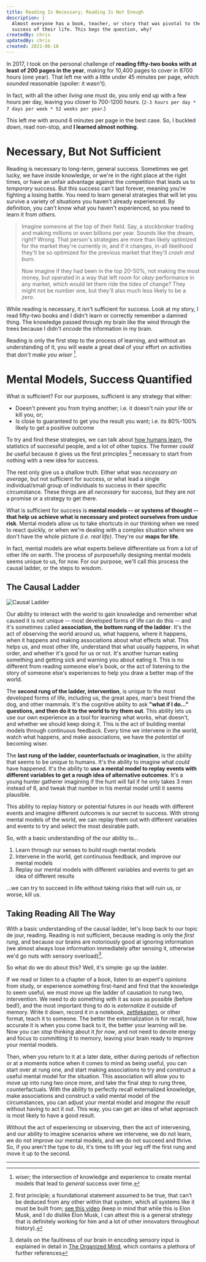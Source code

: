 ```yaml
---
title: Reading Is Necessary; Reading Is Not Enough 
description: | 
  Almost everyone has a book, teacher, or story that was pivotal to the major
  success of their life. This begs the question, why?
createdBy: chris
updatedBy: chris
created: 2021-06-18
---
```

In 2017, I took on the personal challenge of **reading fifty-two books  with at least of 200 pages  in the
year**, making for 10,400 pages to cover in 8700
hours (one year). That left me with a little under 45 minutes per page,
which _sounded_ reasonable (spoiler: it wasn't).

In fact, with all the other _living_ one must do, you only end
up with a few hours per day, leaving you closer to 700-1200 hours. (`2-3
hours per day * 7 days per week * 52 weeks per year`.)

This left me with around 6 minutes per page in the best case. So, I buckled
down, read non-stop, and **I learned almost nothing**.

# Necessary, But Not Sufficient

Reading is necessary to long-term, general success. Sometimes we get lucky,
we have inside knowledge, or we're in the right place at the right times,
or have an unfair advantage against the competition that leads us
to _temporary_ success. But this success can't last forever, meaning you're
fighting a losing battle. You need to learn general strategies that will
let you survive a variety of situations you haven't already experienced. By
definition, you can't know what you haven't experienced, so you need to
learn it from _others_.

> Imagine someone at the top of their field. Say, a stockbroker trading
> and making millions or even billions per year. Sounds like the dream,
> right? Wrong. That person's strategies are more than likely
> optimized for the market they're currently in, and if it changes, in-all
> likelihood they'll be so optimized for the previous market that
> they'll _crash and burn_.
>
> Now imagine if they had been in the top 20-50%, not making the most
> money, but operated in a way that left room for _okay_ performance in any
> market, which would let them ride the tides of change? They might not be
> number one, but they'll also much less likely to be a _zero_.

While reading is necessary, it isn't sufficient for success. Look at my
story, I read fifty-two books and I didn't learn or correctly remember a
damned thing. The knowledge passed through my brain like the wind through
the trees because I didn't _encode_ the information in my brain.

Reading is only the first step to the process of learning, and without an
understanding of it, you will waste a great deal of your effort on activities
that _don't make you wiser [^1]_.

# Mental Models, Success Quantified

What _is_ sufficient? For our purposes, sufficient is any strategy that
either:

- Doesn't prevent you from trying another; i.e. it doesn't ruin your life
  or kill you, or;
- Is close to guaranteed to get you the result you want; i.e. its 80%-100%
  likely to get a positive outcome

To try and find these strategies, we can talk about [how humans
learn](https://www.goodreads.com/book/show/38923582-how-humans-learn), the
statistics of successful people, and a lot of other topics. The former
_could be_ useful because it gives us the first principles [^2] necessary
to start from nothing with a new idea for success.

The rest only give us a shallow truth. Either what was _necessary on
average_, but not sufficient for success, or what lead a single
individual/small group of individuals to success in their specific
circumstance. These things are all _necessary_ for success, but they are
not a promise or a strategy to get there.

What is sufficient for success is **mental models -- or systems of thought
-- that help us achieve what is necessary and protect ourselves from undue
risk**. Mental models allow us to take shortcuts in our thinking when we
need to react quickly, or when we're dealing with a complex situation where
we don't have the whole picture _(i.e. real life)_. They're our **maps for
life**.

In fact, mental models are what experts believe differentiate us from a lot
of other life on earth. The process of purposefully designing mental models
seems unique to us, for now. For our purpose, we'll call this process the
causal ladder, or the steps to wisdom.

## The Causal Ladder

![Causal Ladder](/uploads/causal-ladder.png)

Our ability to interact with the world to gain knowledge and remember what
caused it is not unique -- most developed forms of life can do this -- and
it's sometimes called **association, the bottom rung of the ladder**. It's
the act of observing the world around us, what happens, where it happens,
when it happens and making associations about what effects what. This helps
us, and most other life, understand that what usually happens, in what
order, and whether it's good for us or not. It's another human eating
something and getting sick and warning you about eating it. This is no
different from reading someone else's book, or the act of listening to the story of someone
else's experiences to help you draw a better map of the world.

The **second rung of the ladder, intervention**, is unique to the most
developed forms of life, including us, the great apes, man's best friend
the dog, and other mammals. It's the cognitive ability to ask **"what if I
do..." questions, and then do it to the world to try them out**. This
ability lets us use our own experience as a tool for learning what works,
what doesn't, and whether we should keep doing it. This is the act of
building mental models through continuous feedback. Every time we intervene
in the world, watch what happens, and make associations, we have the
_potential_ of becoming wiser.

The **last rung of the ladder, counterfactuals or imagination**, is the
ability that seems to be unique to humans. It's the ability to imagine what
_could_ have happened. It's the ability to **use a mental model to replay
events with different variables to get a rough idea of alternative
outcomes**. It's a young hunter gatherer imagining if the hunt will fail if
he only takes 3 men instead of 6, and tweak that number in his mental model
until it seems plausible.

This ability to replay history or potential futures in our heads with
different events and imagine different outcomes is our secret to success.
With strong mental models of the world, we can replay them out with
different variables and events to try and select the most desirable path.

So, with a basic understanding of the our ability to...

1. Learn through our senses to build rough mental models
2. Intervene in the world, get continuous feedback, and improve our
   mental models
3. Replay our mental models with different variables and events to get an 
idea of different results

...we can try to succeed in life without taking risks that will ruin us, or
worse, kill us.

## Taking Reading All The Way

With a basic understanding of the causal ladder, let's loop back to our
topic de jour, reading. Reading is not sufficient, because reading is only
the _first rung_, and because our brains are notoriously good at ignoring
information (we almost always lose information immediately after sensing
it, otherwise we'd go nuts with sensory overload)[^3].

So what do we do about this? Well, it's simple: go up the ladder.

If we read or listen to a chapter of a book, listen to an expert's opinions
from study, or experience something first-hand and find that the knowledge
to seem useful, we must move up the ladder of causation to rung two,
intervention. We need to _do_ something with it as soon as possible (before
bed!), and the most important thing to do is _externalize it_ outside of
memory. Write it down, record it in a notebook,
[zettlekasten](https://zettelkasten.de/introduction/), or other format,
teach it to someone. The better the externalization is for recall, how
accurate it is when you come back to it, the better your learning will be.
Now you can _stop_ thinking about it _for now_, and not need to devote
energy and focus to committing it to memory, leaving your brain ready to
improve your mental models.

Then, when you return to it at a later date, either during periods of
reflection or at a moments notice when it comes to mind as being useful,
you can start over at rung one, and start making associations to try and
construct a useful mental model for the situation. This association will
allow you to move up into rung two once more, and take the final step to
rung three, counterfactuals. With the ability to perfectly recall
externalized knowledge, make associations and construct a valid mental
model of the circumstances, you can adjust your mental model
and _imagine the result_ without having to act it out. This way,
you can get an idea of what approach is most likely to have a good
result.

Without the act of experiencing or observing, then the act of intervening,
and our ability to imagine scenarios where we intervene, we do not learn,
we do not improve our mental models, and we do not succeed and thrive. So, 
if you aren't the type to _do_, it's time to lift your leg off the first rung 
and move it up to the second.

---

[^1]: wiser; the intersection of knowledge and experience to create mental
models that lead to _general_ success over time. 

[^2]: first principle; a
foundational statement assumed to be true, that can’t be deduced from any
other within that system, which all systems like it must be built from;
[see this video](https://www.youtube.com/watch?v=NV3sBlRgzTI) (keep in mind
that while this is Elon Musk, and I do dislike Elon Musk, I can attest this
is a general strategy that is definitely working for him and a lot of other
innovators throughout history). 

[^3]: details on the faultiness of our
brain in encoding sensory input is explained in detail in [The Organized
Mind](/bookshelf), which contains a plethora of further references